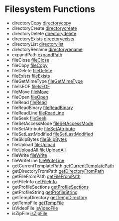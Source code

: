 # Filesystem Functions

- directoryCopy [directorycopy](../functions/directorycopy.md)
- directoryCreate [directorycreate](../functions/directorycreate.md)
- directoryDelete [directorydelete](../functions/directorydelete.md)
- directoryExists [directoryexists](../functions/directoryexists.md)
- directoryList [directorylist](../functions/directorylist.md)
- directoryRename [directoryrename](../functions/directoryrename.md)
- expandPath [expandPath](../functions/expandPath.md)
- fileClose [fileClose](../functions/fileClose.md)
- fileCopy [fileCopy](../functions/fileCopy.md)
- fileDelete [fileDelete](../functions/fileDelete.md)
- fileExists [fileExists](../functions/fileExists.md)
- fileGetMimeType [fileGetMimeType](../functions/fileGetMimeType.md)
- fileIsEOF [fileIsEOF](../functions/fileIsEOF.md)
- fileMove [fileMove](../functions/fileMove.md)
- fileOpen [fileOpen](../functions/fileOpen.md)
- fileRead [fileRead](../functions/fileRead.md)
- fileReadBinary [fileReadBinary](../functions/fileReadBinary.md)
- fileReadLine [fileReadLine](../functions/fileReadLine.md)
- fileSeek [fileSeek](../functions/fileSeek.md)
- fileSetAccessMode [fileSetAccessMode](../functions/fileSetAccessMode.md)
- fileSetAttribute [fileSetAttribute](../functions/fileSetAttribute.md)
- fileSetLastModified [fileSetLastModified](../functions/fileSetLastModified.md)
- fileSkipBytes [fileSkipBytes](../functions/fileSkipBytes.md)
- fileUpload [fileUpload](../functions/fileUpload.md)
- fileUploadAll [fileUploadAll](../functions/fileUploadAll.md)
- fileWrite [fileWrite](../functions/fileWrite.md)
- fileWriteLine [fileWriteLine](../functions/fileWriteLine.md)
- getCurrentTemplatePath [getCurrentTemplatePath](../functions/getCurrentTemplatePath.md)
- getDirectoryFromPath [getDirectoryFromPath](../functions/getDirectoryFromPath.md)
- getFileFromPath [getFileFromPath](../functions/getFileFromPath.md)
- getFileInfo [getFileInfo](../functions/getFileInfo.md)
- getProfileSections [getProfileSections](../functions/getProfileSections.md)
- getProfileString [getProfileString](../functions/getProfileString.md)
- getTempDirectory [getTempDirectory](../functions/getTempDirectory.md)
- getTempFile [getTempFile](../functions/getTempFile.md)
- isVideoFile [isVideoFile](../functions/isVideoFile.md)
- isZipFile [isZipFile](../functions/isZipFile.md)
